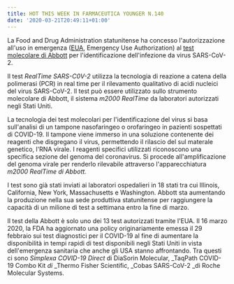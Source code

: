 ```yaml
---
title: HOT THIS WEEK IN FARMACEUTICA YOUNGER N.140
date: '2020-03-21T20:49:11+01:00'
---
```

La Food and Drug Administration statunitense ha concesso l'autorizzazione all'uso in emergenza ([EUA](https://www.fda.gov/medical-devices/emergency-situations-medical-devices/emergency-use-authorizations#coronavirus2019), Emergency Use Authorization) al [test molecolare di Abbott](https://www.abbott.com/corpnewsroom/product-and-innovation/abbott-launches-novel-coronavirus-test.html) per l'identificazione dell'infezione da virus SARS-CoV-2.

Il test _RealTime SARS-C0V-2_ utilizza la tecnologia di reazione a catena della polimerasi (PCR) in real time per il rilevamento qualitativo di acidi nucleici del virus SARS-CoV-2. ll test può essere utilizzato sullo strumento molecolare di Abbott, il sistema _m2000 RealTime_ da laboratori autorizzati negli Stati Uniti. 

La tecnologia dei test molecolari per l'identificazione del virus si basa sull'analisi di un tampone nasofaringeo o orofaringeo in pazienti sospettati di COVID-19. Il tampone viene immerso in una soluzione contenente dei reagenti che disgregano il virus, permettendo il rilascio del sul materale genetico, l'RNA virale. I reagenti specifici utilizzati riconoscono una specifica sezione del genoma del coronavirus. Si procede all'amplificazione del genoma virale per renderlo rilevabile attraverso l'apparecchiatura _m2000 RealTime di Abbott._

I test sono già stati inviati ai laboratori ospedalieri in 18 stati tra cui Illinois, California, New York, Massachusetts e Washington. Abbott sta aumentando la produzione nella sua sede produttiva statunitense per raggiungere la capacità di un milione di test a settimana entro la fine di marzo.

Il test della Abbott è solo uno dei 13 test autorizzati tramite l'EUA. Il 16 marzo 2020, la FDA ha aggiornato una policy originariamente emessa il 29 febbraio sui test diagnostici per il COVID-19 al fine di aumentare la disponibilità in tempi rapidi di test disponibili negli Stati Uniti in vista dell'emergenza sanitaria che anche gli USA stanno affrontando. Tra questi ci sono _Simplexa COVID-19 Direct_ di DiaSorin Molecular, _TaqPath COVID-19 Combo Kit _di_ _Thermo Fisher Scientific, _Cobas SARS-CoV-2 _di Roche Molecular Systems.
